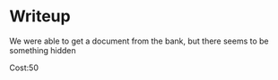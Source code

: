 # Writeup

We were able to get a document from the bank, but there seems to be something hidden

Cost:50
